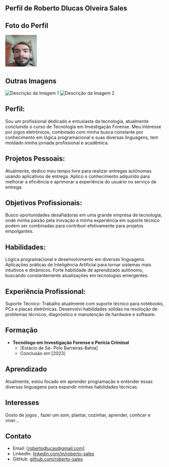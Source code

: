 ## Perfil de Roberto Dlucas Olveira Sales
## Foto do Perfil
![Foto do Perfil](Aspose.Words.2335f35a-3a07-4c7b-9a0e-ca9d8098cc21.001.jpeg)

## Outras Imagens
![Descrição da Imagem 1](caminho/para/imagem1.jpg)
![Descrição da Imagem 2](caminho/para/imagem2.jpg)

## Perfil:
Sou um profissional dedicado e entusiasta da tecnologia, atualmente concluindo o curso de Tecnologia em Investigação Forense. Meu interesse por jogos eletrônicos, combinado com minha busca constante por conhecimento em lógica programacional e suas diversas linguagens, tem moldado minha jornada profissional e acadêmica.

## Projetos Pessoais:
Atualmente, dedico meu tempo livre para realizar entregas autônomas usando aplicativos de entrega.
Aplico o conhecimento adquirido para melhorar a eficiência e aprimorar a experiência do usuário no serviço de entrega.

## Objetivos Profissionais:
Busco oportunidades desafiadoras em uma grande empresa de tecnologia, onde minha paixão pela inovação e minha experiência em suporte técnico podem ser combinadas para contribuir efetivamente para projetos empolgantes.

## Habilidades:
Lógica programacional e desenvolvimento em diversas linguagens.
Aplicações práticas de Inteligência Artificial para tornar sistemas mais intuitivos e dinâmicos.
Forte habilidade de aprendizado autônomo, buscando constantemente atualizações em tecnologias emergentes.

## Experiência Profissional:
Suporte Técnico:
Trabalho atualmente com suporte técnico para notebooks, PCs e placas eletrônicas.
Desenvolvi habilidades sólidas na resolução de problemas técnicos, diagnóstico e manutenção de hardware e software.

## Formação
- **Tecnólogo em Investigação Forense e Perícia Criminal**
  - [Estácio de Sá- Polo Barreiras-Bahia]
  - Conclusão em [2023]

## Aprendizado
Atualmente, estou focado em aprender programação e entender essas diversas linguagens para expandir minhas habilidades técnicas.

## Interesses
Gosto de jogos , fazer um som, plantar, cozinhar, aprender, conhcer e viver...

## Contato
- Email: [robertodlucas@gmail.com]
- LinkedIn: [linkedin.com/in/roberto-sales](https://www.linkedin.com/in/roberto-sales-bb07a2268/)
- GitHub: [github.com/roberto-sales](https://github.com/dlucslook)
